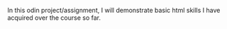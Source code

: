 In this odin project/assignment, I will demonstrate basic html skills I have acquired over the course so far.